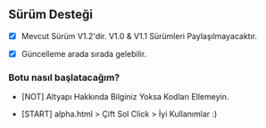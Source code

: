 

## Sürüm Desteği

- [x] Mevcut Sürüm V1.2'dir. V1.0 & V1.1 Sürümleri Paylaşılmayacaktır.
- [x] Güncelleme arada sırada gelebilir. 


### Botu nasıl başlatacağım?

- [NOT] Altyapı Hakkında Bilginiz Yoksa Kodları Ellemeyin.

- [START] alpha.html > Çift Sol Click > İyi Kullanımlar :)
